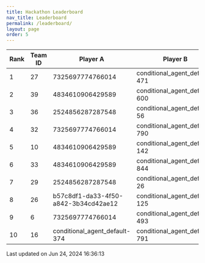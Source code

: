 ```yaml
---
title: Hackathon Leaderboard
nav_title: Leaderboard
permalink: /leaderboard/
layout: page
order: 5
---
```


|Rank            |Team ID         |Player A        |Player B        |Player C        |Total Score     |
|----------------|----------------|----------------|----------------|----------------|----------------|
|1               |27              |7325697774766014|conditional_agent_default-471|conditional_agent_default-908|4475.63         |
|2               |39              |4834610906429589|conditional_agent_default-600|conditional_agent_default-796|3011.83         |
|3               |36              |2524856287287548|conditional_agent_default-56|conditional_agent_default-670|2801.42         |
|4               |32              |7325697774766014|conditional_agent_default-790|conditional_agent_default-980|2153.96         |
|5               |10              |4834610906429589|conditional_agent_default-142|conditional_agent_default-525|1979.0          |
|6               |33              |4834610906429589|conditional_agent_default-844|conditional_agent_default-918|1917.08         |
|7               |29              |2524856287287548|conditional_agent_default-26|conditional_agent_default-292|1913.4          |
|8               |26              |b57c8df1-da33-4f50-a842-3b34cd42ae12|conditional_agent_default-125|conditional_agent_default-159|1860.82         |
|9               |6               |7325697774766014|conditional_agent_default-493|conditional_agent_default-763|1850.67         |
|10              |16              |conditional_agent_default-374|conditional_agent_default-791|eabae978-2dd5-4c2f-bba9-47bed39b0cd4|1777.28         |

Last updated on Jun 24, 2024 16:36:13